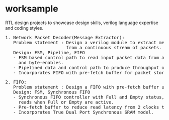 # worksample
RTL design projects to showcase design skills, verilog language expertise and coding styles.
<pre>
1. Network Packet Decoder(Message Extractor):
   Problem statement : Design a verilog module to extract message payloads with variable lengths 
                       from a continuous stream of packets.
   Design: FSM, Pipeline, FIFO
   - FSM based control path to read input packet data from a FIFO and output the message payload 
     and byte-enables.
   - Pipelined data and control path to produce throughput of 1 full message on every clock.
   - Incorporates FIFO with pre-fetch buffer for packet storage.
</pre>
   
<pre>
2. FIFO:
   Problem statement : Design a FIFO with pre-fetch buffer using SRAM model.
   Design: FSM, Synchronous FIFO
   - Synchronous FIFO controller with Full and Empty status, with protection to block writes and 
     reads when Full or Empty are active.
   - Pre-fetch buffer to reduce read latency from 2 clocks to 1 clock for continuous reads.
   - Incorporates True Dual Port Synchronous SRAM model.
   
</pre>

